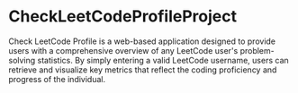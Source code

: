 # CheckLeetCodeProfileProject
Check LeetCode Profile is a web-based application designed to provide users with a comprehensive overview of any LeetCode user's problem-solving statistics. By simply entering a valid LeetCode username, users can retrieve and visualize key metrics that reflect the coding proficiency and progress of the individual.

